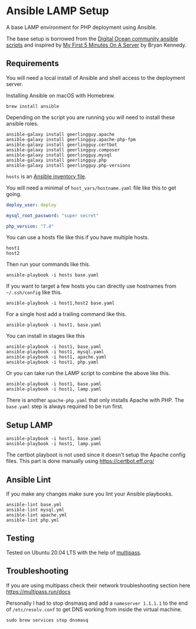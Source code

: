 # Ansible LAMP Setup

A base LAMP environment for PHP deployment using Ansible.

The base setup is borrowed from the [Digital Ocean community ansible scripts](https://github.com/do-community/ansible-playbooks) and inspired by [My First 5 Minutes On A Server](https://plusbryan.com/my-first-5-minutes-on-a-server-or-essential-security-for-linux-servers) by Bryan Kennedy.

## Requirements

You will need a local install of Ansible and shell access to the deployment server.

Installing Ansible on macOS with Homebrew.

```
brew install ansible
```

Depending on the script you are running you will need to install these ansible roles.

```
ansible-galaxy install geerlingguy.apache
ansible-galaxy install geerlingguy.apache-php-fpm
ansible-galaxy install geerlingguy.certbot
ansible-galaxy install geerlingguy.composer
ansible-galaxy install geerlingguy.mysql
ansible-galaxy install geerlingguy.php
ansible-galaxy install geerlingguy.php-versions
```

`hosts` is an [Ansible inventory file](https://docs.ansible.com/ansible/latest/user_guide/intro_inventory.html).

You will need a minimal of `host_vars/hostname.yaml` file like this to get going.

```yaml
deploy_user: deploy

mysql_root_password: "super secret"

php_version: "7.4"
```

You can use a hosts file like this if you have multiple hosts.

```
host1
host2
```

Then run your commands like this.

```
ansible-playbook -i hosts base.yaml
```

If you want to target a few hosts you can directly use hostnames from `~/.ssh/config` like this.

```
ansible-playbook -i host1,host2 base.yaml
```

For a single host add a trailing command like this.

```
ansible-playbook -i host1, base.yaml
```

You can install in stages like this

```
ansible-playbook -i host1, base.yaml
ansible-playbook -i host1, mysql.yaml
ansible-playbook -i host1, apache.yaml
ansible-playbook -i host1, php.yaml
```

Or you can take run the LAMP script to combine the above like this.

```
ansible-playbook -i host1, base.yaml
ansible-playbook -i host1, lamp.yaml
```

There is another `apache-php.yaml` that only installs Apache with PHP. The `base.yaml` step is always required to be run first.

## Setup LAMP 

```
ansible-playbook -i host1, base.yaml
ansible-playbook -i host1, lamp.yaml
```

The certbot playboot is not used since it doesn't setup the Apache config files. This part is done manually using https://certbot.eff.org/

## Ansible Lint

If you make any changes make sure you lint your Ansible playbooks.

```
ansible-lint base.yml
ansible-lint mysql.yml
ansible-lint apache.yml
ansible-lint php.yml
```

## Testing

Tested on Ubuntu 20.04 LTS with the help of [multipass](https://multipass.run/).

## Troubleshooting 

If you are using multipass check their network troubleshooting section here https://multipass.run/docs

Personally I had to stop dnsmasq and add a `nameserver 1.1.1.1` to the end of `/etc/resolv.conf` to get DNS working from inside the virtual machine.

```
sudo brew services stop dnsmasq
```
